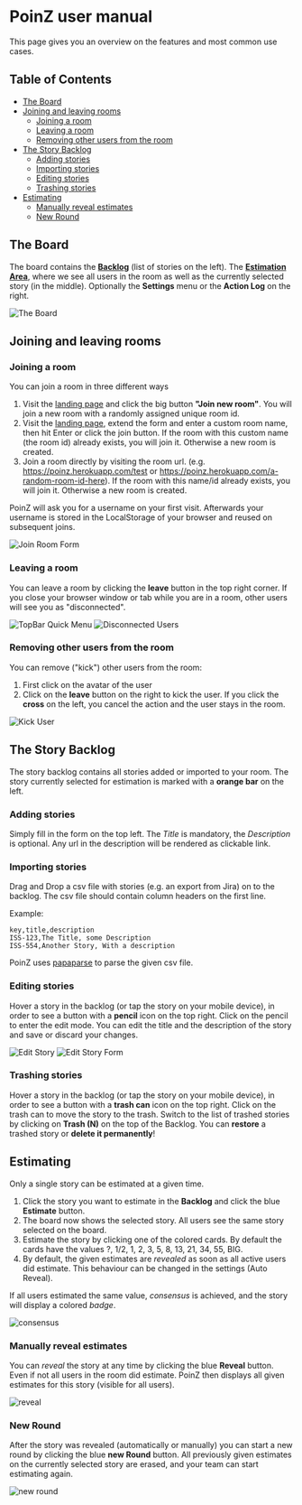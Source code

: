 # PoinZ user manual

This page gives you an overview on the features and most common use cases.

## Table of Contents

  * [The Board](#the-board)
  * [Joining and leaving rooms](#joining-and-leaving-rooms)
     * [Joining a room](#joining-a-room)
     * [Leaving a room](#leaving-a-room)
     * [Removing other users from the room](#removing-other-users-from-the-room)
  * [The Story Backlog](#the-story-backlog)
     * [Adding stories](#adding-stories)
     * [Importing stories](#importing-stories)
     * [Editing stories](#editing-stories)
     * [Trashing stories](#trashing-stories)
  * [Estimating](#estimating)
     * [Manually reveal estimates](#manually-reveal-estimates)
     * [New Round](#new-round)



## The Board

The board contains the [**Backlog**](#the-story-backlog) (list of stories on the left). The [**Estimation Area**](#estimating), where we see all users in the room as well as the currently selected story (in the middle). Optionally the **Settings** menu or the **Action Log** on the right.

![The Board](https://user-images.githubusercontent.com/1777143/97100788-84ded180-1697-11eb-9737-6ef82b5fc73b.png)

## Joining and leaving rooms

### Joining a room

You can join a room in three different ways

1. Visit the [landing page](https://poinz.herokuapp.com/) and click the big button **"Join new room"**. You will join a new room with a randomly assigned unique room id.
2. Visit the [landing page](https://poinz.herokuapp.com/), extend the form and enter a custom room name, then hit Enter or click the join button. If the room with this custom name (the room id) already exists, you will join it. Otherwise a new room is created.
3. Join a room directly by visiting the room url. (e.g. https://poinz.herokuapp.com/test   or  https://poinz.herokuapp.com/a-random-room-id-here). If the room with this name/id already exists, you will join it. Otherwise a new room is created.

PoinZ will ask you for a username on your first visit. Afterwards your username is stored in the LocalStorage of your browser and reused on subsequent joins.

![Join Room Form](https://user-images.githubusercontent.com/1777143/97100613-89a28600-1695-11eb-9d03-94a482cc0678.png)

### Leaving a room

You can leave a room by clicking the **leave** button in the top right corner. If you close your browser window or tab while you are in a room, other users will see you as "disconnected".

![TopBar Quick Menu](https://user-images.githubusercontent.com/1777143/97100648-dd14d400-1695-11eb-88ac-53540c09608d.png)
![Disconnected Users](https://user-images.githubusercontent.com/1777143/97101301-94144e00-169c-11eb-9dc8-bfc5ed949c6a.png)

### Removing other users from the room

You can remove ("kick") other users from the room:

1. First click on the avatar of the user
2. Click on the **leave** button on the right to kick the user. If you click the **cross** on the left, you cancel the action and the user stays in the room.


![Kick User](https://user-images.githubusercontent.com/1777143/97100674-4b599680-1696-11eb-94a0-892d65e43219.png)


## The Story Backlog

The story backlog contains all stories added or imported to your room. The story currently selected for estimation is marked with a **orange bar** on the left.

### Adding stories

Simply fill in the form on the top left. The *Title* is mandatory, the *Description* is optional. Any url in the description will be rendered as clickable link.

### Importing stories
 
Drag and Drop a csv file with stories (e.g. an export from Jira) on to the backlog.
The csv file should contain column headers on the first line.

Example:
```
key,title,description
ISS-123,The Title, some Description
ISS-554,Another Story, With a description
```

PoinZ uses [papaparse](https://www.papaparse.com/) to parse the given csv file.

### Editing stories

Hover a story in the backlog (or tap the story on your mobile device), in order to see a button with a **pencil** icon on the top right. Click on the pencil to enter the edit mode.
You can edit the title and the description of the story and save or discard your changes.

![Edit Story](https://user-images.githubusercontent.com/1777143/97101051-3c74e300-169a-11eb-8fce-6d0495421229.png)
![Edit Story Form](https://user-images.githubusercontent.com/1777143/97101074-75ad5300-169a-11eb-96a0-d50ce8543040.png)

### Trashing stories

Hover a story in the backlog (or tap the story on your mobile device), in order to see a button with a **trash can** icon on the top right. Click on the trash can to move the story to the trash.
Switch to the list of trashed stories by clicking on **Trash (N)** on the top of the Backlog. You can **restore** a trashed story or **delete it permanently**!


## Estimating

Only a single story can be estimated at a given time.
 
1. Click the story you want to estimate in the **Backlog** and click the blue **Estimate** button.
2. The board now shows the selected story. All users see the same story selected on the board.
3. Estimate the story by clicking one of the colored cards. By default the cards have the values ?, 1/2, 1, 2, 3, 5, 8, 13, 21, 34, 55, BIG.
4. By default, the given estimates are *revealed* as soon as all active users did estimate. This behaviour can be changed in the settings (Auto Reveal).

If all users estimated the same value, *consensus* is achieved, and the story will display a colored *badge*.

![consensus](https://user-images.githubusercontent.com/1777143/97101160-4ba86080-169b-11eb-997d-57b5648e6ff8.png)

### Manually reveal estimates

You can *reveal* the story at any time by clicking the blue **Reveal** button. Even if not all users in the room did estimate. PoinZ then displays all given estimates for this story (visible for all users).

![reveal](https://user-images.githubusercontent.com/1777143/97101241-08022680-169c-11eb-97de-9a27244c3dca.png)

### New Round

After the story was revealed (automatically or manually) you can start a new round by clicking the blue **new Round** button.
All previously given estimates on the currently selected story are erased, and your team can start estimating again.

![new round](https://user-images.githubusercontent.com/1777143/97101245-0e909e00-169c-11eb-81f5-80a0c094014c.png)

